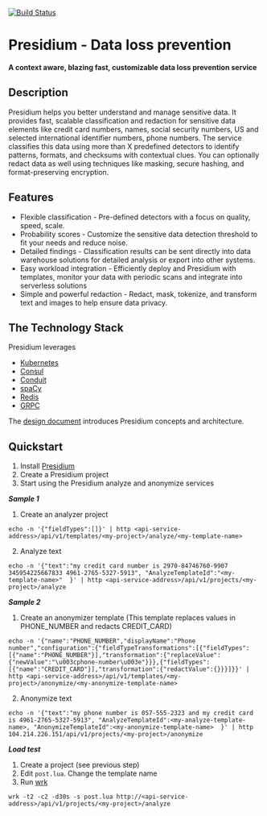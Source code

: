 [![Build Status](https://travis-ci.org/presidium-io/presidium.svg?branch=development)](https://travis-ci.org/presidium-io/presidium)


# Presidium - Data loss prevention
**A context aware, blazing fast, customizable data loss prevention service**

## Description

Presidium helps you better understand and manage sensitive data. It provides fast, scalable classification and redaction for sensitive data elements like credit card numbers, names, social security numbers, US and selected international identifier numbers, phone numbers. The service classifies this data using more than X predefined detectors to identify patterns, formats, and checksums with contextual clues. You can optionally redact data as well using techniques like masking, secure hashing, and format-preserving encryption.

## Features

* Flexible classification - Pre-defined detectors with a focus on quality, speed, scale.
* Probability scores - Customize the sensitive data detection threshold to fit your needs and reduce noise.
* Detailed findings - Classification results can be sent directly into data warehouse solutions for detailed analysis or export into other systems.
* Easy workload integration - Efficiently deploy and Presidium with templates, monitor your data with periodic scans and integrate into serverless solutions
* Simple and powerful redaction - Redact, mask, tokenize, and transform text and images to help ensure data privacy.

## The Technology Stack
Presidium leverages 

* [Kubernetes](https://kubernetes.io/)
* [Consul](https://www.consul.io/)
* [Conduit](https://conduit.io/)
* [spaCy](https://spacy.io/)
* [Redis](https://redis.io/)
* [GRPC](https://grpc.io)


The [design document](/docs/design.MD) introduces Presidium concepts and architecture.

## Quickstart

1. Install [Presidium](docs/installation.md)
2. Create a Presidium project
3. Start using the Presidium analyze and anonymize services


***Sample 1***

1. Create an analyzer project
```
echo -n '{"fieldTypes":[]}' | http <api-service-address>/api/v1/templates/<my-project>/analyze/<my-template-name>
```

2. Analyze text
```
echo -n '{"text":"my credit card number is 2970-84746760-9907 345954225667833 4961-2765-5327-5913", "AnalyzeTemplateId":"<my-template-name>"  }' | http <api-service-address>/api/v1/projects/<my-project>/analyze
```

***Sample 2***

1. Create an anonymizer template (This template replaces values in PHONE_NUMBER and redacts CREDIT_CARD)
```
echo -n '{"name":"PHONE_NUMBER","displayName":"Phone number","configuration":{"fieldTypeTransformations":[{"fieldTypes":[{"name":"PHONE_NUMBER"}],"transformation":{"replaceValue":{"newValue":"\u003cphone-number\u003e"}}},{"fieldTypes":[{"name":"CREDIT_CARD"}],"transformation":{"redactValue":{}}}]}}' | http <api-service-address>/api/v1/templates/<my-project>/anonymize/<my-anonymize-template-name>
```

2. Anonymize text
```
echo -n '{"text":"my phone number is 057-555-2323 and my credit card is 4961-2765-5327-5913", "AnalyzeTemplateId":<my-analyze-template-name>, "AnonymizeTemplateId":<my-anonymize-template-name>  }' | http 104.214.226.151/api/v1/projects/<my-project>/anonymize
```

***Load test***

1. Create a project (see previous step)
2. Edit  `post.lua`. Change the template name
3. Run [wrk](https://github.com/wg/wrk)

```
wrk -t2 -c2 -d30s -s post.lua http://<api-service-address>/api/v1/projects/<my-project>/analyze
```


